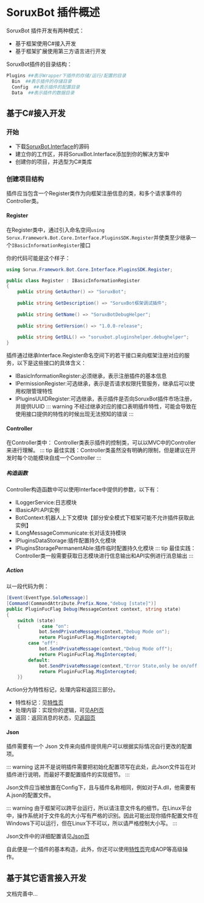 # SoruxBot 插件概述

SoruxBot 插件开发有两种模式：
- 基于框架使用C#接入开发
- 基于框架扩展使用第三方语言进行开发

SoruxBot插件的目录结构：

```bash
Plugins ##表示Wrapper下插件的存储/运行/配置的目录
  Bin  ##表示插件的存储目录
  Config  ##表示插件的配置目录
  Data  ##表示插件的数据目录
```


## 基于C#接入开发

### 开始

- 下载[SoruxBot.Interface](https://www.github.com/liaosunny123/soruxbot)的源码
- 建立你的工作区，并将SoruxBot.Interface添加到你的解决方案中
- 创建你的项目，并选型为C#类库

### 创建项目结构

插件应当包含一个Register类作为向框架注册信息的类，和多个请求事件的Controller类。

#### Register

在Register类中，通过引入命名空间`using Sorux.Framework.Bot.Core.Interface.PluginsSDK.Register`并使类至少继承一个`IBasicInformationRegister`接口

你的代码可能是这个样子：
```csharp
using Sorux.Framework.Bot.Core.Interface.PluginsSDK.Register;

public class Register : IBasicInformationRegister 
{  
    public string GetAuthor() => "SoruxBot";  
  
    public string GetDescription() => "SoruxBot框架调试插件";  
  
    public string GetName() => "SoruxBotDebugHelper";  
  
    public string GetVersion() => "1.0.0-release";  
  
    public string GetDLL() => "soruxbot.pluginshelper.debughelper";   
}
```

插件通过继承Interface.Register命名空间下的若干接口来向框架注册对应的服务，以下是这些接口的具体含义：
- IBasicInformationRegister:必须继承，表示注册插件的基本信息
- IPermissionRegister:可选继承，表示是否请求权限托管服务，继承后可以使用权限管理特性
- IPluginsUUIDRegister:可选继承，表示插件是否向SoruxBot插件市场注册，并提供UUID
::: warning
不经过继承对应的接口表明插件特性，可能会导致在使用接口提供的特性的时候出现无法预知的错误
:::

#### Controller

在Controller类中：
Controller类表示插件的控制类，可以以MVC中的Controller来进行理解。
::: tip
最佳实践：Controller类虽然没有明确的限制，但是建议在开发时每个功能模块自成一个Controller
:::

##### 构造函数

Controller构造函数中可以使用Interface中提供的参数，以下有：
- ILoggerService:日志模块
- IBasicAPI:API实例
- BotContext:机器人上下文模块【部分安全模式下框架可能不允许插件获取此实例】
- ILongMessageCommunicate:长对话支持模块
- IPluginsDataStorage:插件配置持久化模块
- IPluginsStoragePermanentAble:插件临时配置持久化模块
::: tip
最佳实践：Controller类一般需要获取日志模块进行信息输出和API实例进行消息输出
:::

##### Action

以一段代码为例：

```csharp
[Event(EventType.SoloMessage)]  
[Command(CommandAttribute.Prefix.None,"debug [state]")]  
public PluginFucFlag Debug(MessageContext context, string state)  
{  
    switch (state)  
    {        case "on":  
            bot.SendPrivateMessage(context,"Debug Mode on");  
            return PluginFucFlag.MsgIntercepted;  
        case "off":  
            bot.SendPrivateMessage(context,"Debug Mode off");  
            return PluginFucFlag.MsgIntercepted;  
        default:  
            bot.SendPrivateMessage(context,"Error State,only be on/off but receive:" + state);  
            return PluginFucFlag.MsgIntercepted;  
    }}
```

Action分为特性标记，处理内容和返回三部分。

- 特性标记：见[特性页](attribute)
- 处理内容：实现你的逻辑，可见[API页](api)
- 返回：返回消息的状态，见[返回页](returnType.md)

#### Json

插件需要有一个 Json 文件来向插件提供用户可以根据实际情况自行更改的配置项。

::: warning
这并不是说明插件需要把初始化配置项写在此处，此Json文件旨在对插件进行说明，而最好不要配置插件的实现细节。
:::

Json文件应当被放置在Config下，且与插件名称相同，例如对于A.dll，他需要有A.json的配置文件。

::: warning
由于框架可以跨平台运行，所以请注意文件名的细节。在Linux平台中，操作系统对于文件名的大小写有严格的识别。因此可能出现你插件配置文件在Windows下可以运行，但在Linux下不可以，所以请严格控制大小写。
:::

Json文件中的详细配置请见[Json页](json)

自此便是一个插件的基本构造，此外，你还可以使用[特性页](attribute)完成AOP等高级操作。

## 基于其它语言接入开发

文档完善中...